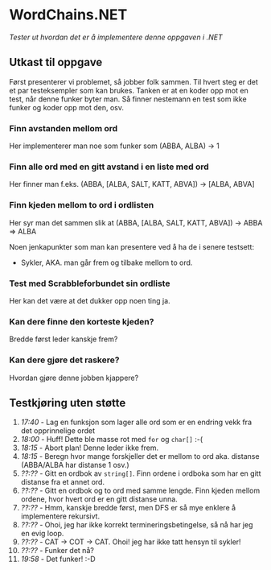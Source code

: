 WordChains.NET
==============
_Tester ut hvordan det er å implementere denne oppgaven i .NET_

Utkast til oppgave
------------------
Først presenterer vi problemet, så jobber folk sammen. Til hvert steg er det et par testeksempler som kan brukes. Tanken er at en koder opp mot en test, når denne funker byter man. Så finner nestemann en test som ikke funker og koder opp mot den, osv.

### Finn avstanden mellom ord
Her implementerer man noe som funker som (ABBA, ALBA) -> 1

### Finn alle ord med en gitt avstand i en liste med ord
Her finner man f.eks. (ABBA, [ALBA, SALT, KATT, ABVA]) -> [ALBA, ABVA]

### Finn kjeden mellom to ord i ordlisten
Her syr man det sammen slik at (ABBA, [ALBA, SALT, KATT, ABVA]) -> ABBA => ALBA

Noen jenkapunkter som man kan presentere ved å ha de i senere testsett:
* Sykler, AKA. man går frem og tilbake mellom to ord.

### Test med Scrabbleforbundet sin ordliste
Her kan det være at det dukker opp noen ting ja.

### Kan dere finne den korteste kjeden?
Bredde først leder kanskje frem?

### Kan dere gjøre det raskere?
Hvordan gjøre denne jobben kjappere?

Testkjøring uten støtte
-----------------------
1. _17:40_ - Lag en funksjon som lager alle ord som er en endring vekk fra det opprinnelige ordet
2. _18:00_ - Huff! Dette ble masse rot med `for` og `char[]` :-(
3. _18:15_ - Abort plan! Denne leder ikke frem.
4. _18:15_ - Beregn hvor mange forskjeller det er mellom to ord aka. distanse (ABBA/ALBA har distanse 1 osv.)
5. _??:??_ - Gitt en ordbok av `string[]`. Finn ordene i ordboka som har en gitt distanse fra et annet ord.
6. _??:??_ - Gitt en ordbok og to ord med samme lengde. Finn kjeden mellom ordene, hvor hvert ord er en gitt distanse unna.
7. _??:??_ - Hmm, kanskje bredde først, men DFS er så mye enklere å implementere rekursivt.
8. _??:??_ - Ohoi, jeg har ikke korrekt termineringsbetingelse, så nå har jeg en evig loop.
9. _??:??_ - CAT -> COT -> CAT. Ohoi! jeg har ikke tatt hensyn til sykler!
10. _??:??_ - Funker det nå?
11. _19:58_ - Det funker! :-D

